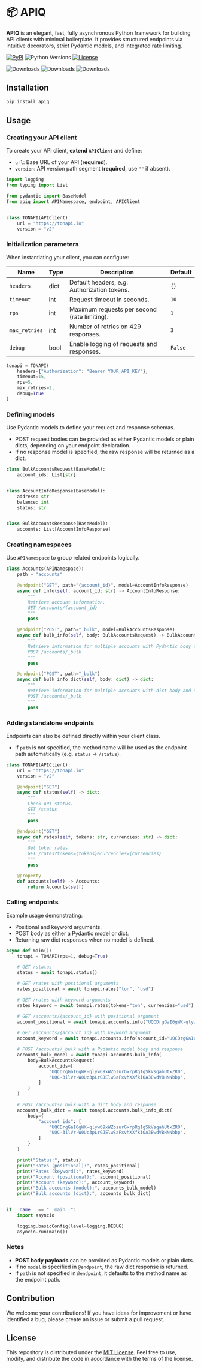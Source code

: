 # 📦 APIQ

**APIQ** is an elegant, fast, fully asynchronous Python framework for building API clients with minimal boilerplate. It
provides structured endpoints via intuitive decorators, strict Pydantic models, and integrated rate limiting.

[![PyPI](https://img.shields.io/pypi/v/apiq.svg?color=FFE873&labelColor=3776AB)](https://pypi.python.org/pypi/apiq)
![Python Versions](https://img.shields.io/badge/Python-3.10%20--%203.12-black?color=FFE873&labelColor=3776AB)
[![License](https://img.shields.io/github/license/nessshon/apiq)](LICENSE)

![Downloads](https://pepy.tech/badge/apiq)
![Downloads](https://pepy.tech/badge/apiq/month)
![Downloads](https://pepy.tech/badge/apiq/week)

## Installation

```bash
pip install apiq
```

## Usage

### Creating your API client

To create your API client, **extend `APIClient`** and define:

* `url`: Base URL of your API (**required**).
* `version`: API version path segment (**required**, use `""` if absent).

```python
import logging
from typing import List

from pydantic import BaseModel
from apiq import APINamespace, endpoint, APIClient


class TONAPI(APIClient):
    url = "https://tonapi.io"
    version = "v2"
```

### Initialization parameters

When instantiating your client, you can configure:

| Name          | Type | Description                                  | Default |
|---------------|------|----------------------------------------------|---------|
| `headers`     | dict | Default headers, e.g. Authorization tokens.  | `{}`    |
| `timeout`     | int  | Request timeout in seconds.                  | `10`    |
| `rps`         | int  | Maximum requests per second (rate limiting). | `1`     |
| `max_retries` | int  | Number of retries on 429 responses.          | `3`     |
| `debug`       | bool | Enable logging of requests and responses.    | `False` |

```python
tonapi = TONAPI(
    headers={"Authorization": "Bearer YOUR_API_KEY"},
    timeout=15,
    rps=5,
    max_retries=2,
    debug=True
)
```

### Defining models

Use Pydantic models to define your request and response schemas.

* POST request bodies can be provided as either Pydantic models or plain dicts, depending on your endpoint declaration.
* If no response model is specified, the raw response will be returned as a dict.

```python
class BulkAccountsRequest(BaseModel):
    account_ids: List[str]


class AccountInfoResponse(BaseModel):
    address: str
    balance: int
    status: str


class BulkAccountsResponse(BaseModel):
    accounts: List[AccountInfoResponse]
```

### Creating namespaces

Use `APINamespace` to group related endpoints logically.

```python
class Accounts(APINamespace):
    path = "accounts"

    @endpoint("GET", path="{account_id}", model=AccountInfoResponse)
    async def info(self, account_id: str) -> AccountInfoResponse:
        """
        Retrieve account information.
        GET /accounts/{account_id}
        """
        pass

    @endpoint("POST", path="_bulk", model=BulkAccountsResponse)
    async def bulk_info(self, body: BulkAccountsRequest) -> BulkAccountsResponse:
        """
        Retrieve information for multiple accounts with Pydantic body and response model.
        POST /accounts/_bulk
        """
        pass

    @endpoint("POST", path="_bulk")
    async def bulk_info_dict(self, body: dict) -> dict:
        """
        Retrieve information for multiple accounts with dict body and dict response.
        POST /accounts/_bulk
        """
        pass
```

### Adding standalone endpoints

Endpoints can also be defined directly within your client class.

* If `path` is not specified, the method name will be used as the endpoint path automatically (e.g. `status` →
  `/status`).

```python
class TONAPI(APIClient):
    url = "https://tonapi.io"
    version = "v2"

    @endpoint("GET")
    async def status(self) -> dict:
        """
        Check API status.
        GET /status
        """
        pass

    @endpoint("GET")
    async def rates(self, tokens: str, currencies: str) -> dict:
        """
        Get token rates.
        GET /rates?tokens={tokens}&currencies={currencies}
        """
        pass

    @property
    def accounts(self) -> Accounts:
        return Accounts(self)
```

### Calling endpoints

Example usage demonstrating:

* Positional and keyword arguments.
* POST body as either a Pydantic model or dict.
* Returning raw dict responses when no model is defined.

```python
async def main():
    tonapi = TONAPI(rps=1, debug=True)

    # GET /status
    status = await tonapi.status()

    # GET /rates with positional arguments
    rates_positional = await tonapi.rates("ton", "usd")

    # GET /rates with keyword arguments
    rates_keyword = await tonapi.rates(tokens="ton", currencies="usd")

    # GET /accounts/{account_id} with positional argument
    account_positional = await tonapi.accounts.info("UQCDrgGaI6gWK-qlyw69xWZosurGxrpRgIgSkVsgahUtxZR0")

    # GET /accounts/{account_id} with keyword argument
    account_keyword = await tonapi.accounts.info(account_id="UQCDrgGaI6gWK-qlyw69xWZosurGxrpRgIgSkVsgahUtxZR0")

    # POST /accounts/_bulk with a Pydantic model body and response
    accounts_bulk_model = await tonapi.accounts.bulk_info(
        body=BulkAccountsRequest(
            account_ids=[
                "UQCDrgGaI6gWK-qlyw69xWZosurGxrpRgIgSkVsgahUtxZR0",
                "UQC-3ilVr-W0Uc3pLrGJElwSaFxvhXXfkiQA3EwdVBHNNbbp",
            ]
        )
    )

    # POST /accounts/_bulk with a dict body and response
    accounts_bulk_dict = await tonapi.accounts.bulk_info_dict(
        body={
            "account_ids": [
                "UQCDrgGaI6gWK-qlyw69xWZosurGxrpRgIgSkVsgahUtxZR0",
                "UQC-3ilVr-W0Uc3pLrGJElwSaFxvhXXfkiQA3EwdVBHNNbbp",
            ]
        }
    )

    print("Status:", status)
    print("Rates (positional):", rates_positional)
    print("Rates (keyword):", rates_keyword)
    print("Account (positional):", account_positional)
    print("Account (keyword):", account_keyword)
    print("Bulk accounts (model):", accounts_bulk_model)
    print("Bulk accounts (dict):", accounts_bulk_dict)


if __name__ == "__main__":
    import asyncio

    logging.basicConfig(level=logging.DEBUG)
    asyncio.run(main())
```

### Notes

* **POST body payloads** can be provided as Pydantic models or plain dicts.
* If no `model` is specified in `@endpoint`, the raw dict response is returned.
* If `path` is not specified in `@endpoint`, it defaults to the method name as the endpoint path.

## Contribution

We welcome your contributions! If you have ideas for improvement or have identified a bug, please create an issue or
submit a pull request.

## License

This repository is distributed under the [MIT License](LICENSE).
Feel free to use, modify, and distribute the code in accordance with the terms of the license.
